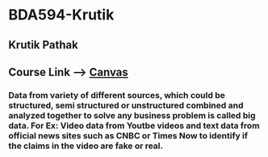 # BDA594-Krutik


## Krutik Pathak

## Course Link --> [Canvas](https://sdsu.instructure.com/courses/113151)

### Data from variety of different sources, which could be structured, semi structured or unstructured combined and analyzed together to solve any business problem is called big data. For Ex: Video data from Youtbe videos and text data from official news sites such as CNBC or Times Now to identify if the claims in the video are fake or real.

 


